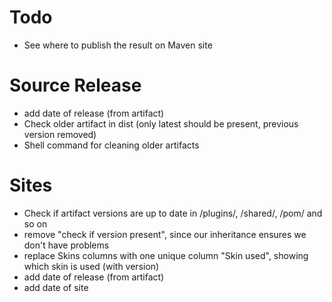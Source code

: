 Todo
====

* See where to publish the result on Maven site

# Source Release

* add date of release (from artifact)
* Check older artifact in dist (only latest should be present, previous version removed)
* Shell command for cleaning older artifacts

# Sites

* Check if artifact versions are up to date in /plugins/, /shared/, /pom/ and so on
* remove "check if version present", since our inheritance ensures we don't have problems
* replace Skins columns with one unique column "Skin used", showing which skin is used (with version)
* add date of release (from artifact)
* add date of site
